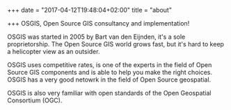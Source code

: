 +++
date = "2017-04-12T19:48:04+02:00"
title = "about"

+++
OSGIS, Open Source GIS consultancy and implementation!

OSGIS was started in 2005 by Bart van den Eijnden, it's a sole proprietorship. The Open Source GIS world grows fast, but it's hard to keep a helicopter view as an outsider.

OSGIS uses competitive rates, is one of the experts in the field of Open Source GIS components and is able to help you make the right choices. OSGIS has a very good netowrk in the field of Open Source geospatial.

OSGIS is also very familiar with open standards of the Open Geospatial Consortium (OGC).
